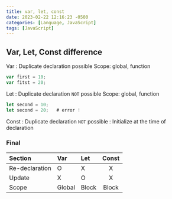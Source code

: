 ```yaml
---
title: var, let, const
date: 2023-02-22 12:16:23 -0500
categories: [Language, JavaScript]
tags: [JavaScript]
---
```


## Var, Let, Const difference

Var
: Duplicate declaration possible
  Scope: global, function

```js
var first = 10;
var fitst = 20;
```

Let
: Duplicate declaration ```NOT``` possible
  Scope: global, function

```js
let second = 10;
let second = 20;   # error !
```

Const
: Duplicate declaration ```NOT``` possible
: Initialize at the time of declaration

### Final

|      Section     |    Var   |    Let    |  Const  |
|:-----------------|:---------|:----------|:-------:|
|  Re-declaration  |     O    |     X     |    X    |
|  Update          |     X    |     O     |    X    |
|  Scope           |  Global  |   Block   |  Block  |
 

